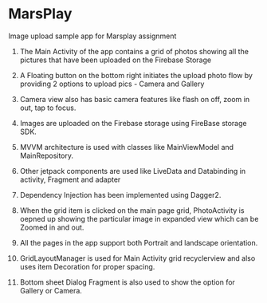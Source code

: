 # MarsPlay
Image upload sample app for Marsplay assignment

1. The Main Activity of the app contains a grid of photos showing all the pictures that have been
    uploaded on the Firebase Storage

2. A Floating button on the bottom right initiates the upload photo flow by providing 2 options
    to upload pics  - Camera and Gallery

3. Camera view also has basic camera features like flash on off, zoom in out, tap to focus.

4. Images are uploaded on the Firebase storage using FireBase storage SDK.

5. MVVM architecture is used with classes like MainViewModel and MainRepository.

6. Other jetpack components are used like LiveData and Databinding in activity, Fragment and adapter

7. Dependency Injection has been implemented using Dagger2.

8. When the grid item is clicked on the main page grid, PhotoActivity is oepned up showing the
    particular image in expanded view which can be Zoomed in and out.

9. All the pages in the app support both Portrait and landscape orientation.

10. GridLayoutManager is used for Main Activity grid recyclerview and also uses item Decoration for
    proper spacing.

11. Bottom sheet Dialog Fragment is also used to show the option for Gallery or Camera.

